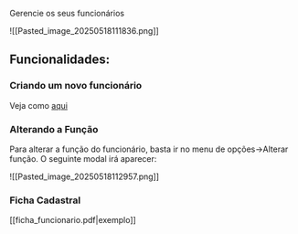 Gerencie os seus funcionários

![[Pasted_image_20250518111836.png]]

## Funcionalidades:
### Criando um novo funcionário
Veja como [aqui](https://scribehow.com/shared/Adicionando_um_novo_funcinario__OpenManager__PKxqk7xZSMStnI-OXmLwwA)

### Alterando a Função
Para alterar a função do funcionário, basta ir no menu de opções->Alterar função. O seguinte modal irá aparecer:

![[Pasted_image_20250518112957.png]]

### Ficha Cadastral
[[ficha_funcionario.pdf|exemplo]]